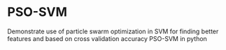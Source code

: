 PSO-SVM
=======

Demonstrate use of particle swarm optimization in SVM for finding better features and based on cross validation accuracy
PSO-SVM in python
